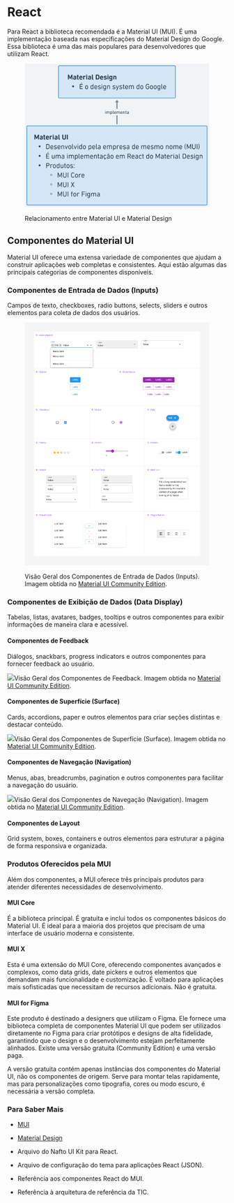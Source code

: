 # React

Para React a biblioteca recomendada é a Material UI (MUI). É uma implementação baseada nas especificações do Material Design do Google. Essa biblioteca é uma das mais populares para desenvolvedores que utilizam React.

<figure><img src="../.gitbook/assets/image.png" alt=""><figcaption><p>Relacionamento entre Material UI e Material Design</p></figcaption></figure>

## Componentes do Material UI <a href="#componentes-do-material-ui" id="componentes-do-material-ui"></a>

Material UI oferece uma extensa variedade de componentes que ajudam a construir aplicações web completas e consistentes. Aqui estão algumas das principais categorias de componentes disponíveis.

### **Componentes de Entrada de Dados (Inputs)** <a href="#componentes-de-entrada-de-dados-inputs" id="componentes-de-entrada-de-dados-inputs"></a>

Campos de texto, checkboxes, radio buttons, selects, sliders e outros elementos para coleta de dados dos usuários.

<figure><img src="../.gitbook/assets/mui-inputs.png" alt=""><figcaption><p>Visão Geral dos Componentes de Entrada de Dados (Inputs). Imagem obtida no <a href="https://www.figma.com/community/file/912837788133317724">Material UI Community Edition</a>.</p></figcaption></figure>

### **Componentes de Exibição de Dados (Data Display)** <a href="#componentes-de-exibicao-de-dados-data-display" id="componentes-de-exibicao-de-dados-data-display"></a>

Tabelas, listas, avatares, badges, tooltips e outros componentes para exibir informações de maneira clara e acessível.



#### **Componentes de Feedback** <a href="#componentes-de-feedback" id="componentes-de-feedback"></a>

Diálogos, snackbars, progress indicators e outros componentes para fornecer feedback ao usuário.

![](https://www.figmamaterialui.com.br/\~gitbook/image?url=https%3A%2F%2F46938355-files.gitbook.io%2F%7E%2Ffiles%2Fv0%2Fb%2Fgitbook-x-prod.appspot.com%2Fo%2Fspaces%252Fr2PfAHtMcmSBZxA54LPi%252Fuploads%252FvnGRSdJEpbKY6PvurACs%252Ffeedback-overview.png%3Falt%3Dmedia%26token%3D17a38dda-9ce1-46d2-8eac-d9e45bceb7e4\&width=768\&dpr=4\&quality=100\&sign=9c6b0b87\&sv=1)Visão Geral dos Componentes de Feedback. Imagem obtida no [Material UI Community Edition](https://www.figma.com/community/file/912837788133317724).

#### **Componentes de Superfície (Surface)** <a href="#componentes-de-superficie-surface" id="componentes-de-superficie-surface"></a>

Cards, accordions, paper e outros elementos para criar seções distintas e destacar conteúdo.

![](https://www.figmamaterialui.com.br/\~gitbook/image?url=https%3A%2F%2F46938355-files.gitbook.io%2F%7E%2Ffiles%2Fv0%2Fb%2Fgitbook-x-prod.appspot.com%2Fo%2Fspaces%252Fr2PfAHtMcmSBZxA54LPi%252Fuploads%252FPTxsTSULPJKPMRoyowZK%252Fsurface-overview.png%3Falt%3Dmedia%26token%3D6e143495-d2c5-4746-80a7-e31a0c26d03a\&width=768\&dpr=4\&quality=100\&sign=9b5718dc\&sv=1)Visão Geral dos Componentes de Superfície (Surface). Imagem obtida no [Material UI Community Edition](https://www.figma.com/community/file/912837788133317724).

#### **Componentes de Navegação (Navigation)** <a href="#componentes-de-navegacao-navigation" id="componentes-de-navegacao-navigation"></a>

Menus, abas, breadcrumbs, pagination e outros componentes para facilitar a navegação do usuário.

![](https://www.figmamaterialui.com.br/\~gitbook/image?url=https%3A%2F%2F46938355-files.gitbook.io%2F%7E%2Ffiles%2Fv0%2Fb%2Fgitbook-x-prod.appspot.com%2Fo%2Fspaces%252Fr2PfAHtMcmSBZxA54LPi%252Fuploads%252FSHBQNjEuKHCt7bbdG9P1%252Fnavigation-overview.png%3Falt%3Dmedia%26token%3Dda79f6e4-97c1-405e-b899-ea33ffc8ee0c\&width=768\&dpr=4\&quality=100\&sign=9ccdee14\&sv=1)Visão Geral dos Componentes de Navegação (Navigation). Imagem obtida no [Material UI Community Edition](https://www.figma.com/community/file/912837788133317724).

#### **Componentes de Layout** <a href="#componentes-de-layout" id="componentes-de-layout"></a>

Grid system, boxes, containers e outros elementos para estruturar a página de forma responsiva e organizada.

### Produtos Oferecidos pela MUI <a href="#produtos-oferecidos-pela-mui" id="produtos-oferecidos-pela-mui"></a>

Além dos componentes, a MUI oferece três principais produtos para atender diferentes necessidades de desenvolvimento.

#### **MUI Core** <a href="#mui-core" id="mui-core"></a>

É a biblioteca principal. É gratuita e inclui todos os componentes básicos do Material UI. É ideal para a maioria dos projetos que precisam de uma interface de usuário moderna e consistente.

#### **MUI X** <a href="#mui-x" id="mui-x"></a>

Esta é uma extensão do MUI Core, oferecendo componentes avançados e complexos, como data grids, date pickers e outros elementos que demandam mais funcionalidade e customização. É voltado para aplicações mais sofisticadas que necessitam de recursos adicionais. Não é gratuita.

#### **MUI for Figma** <a href="#mui-for-figma" id="mui-for-figma"></a>

Este produto é destinado a designers que utilizam o Figma. Ele fornece uma biblioteca completa de componentes Material UI que podem ser utilizados diretamente no Figma para criar protótipos e designs de alta fidelidade, garantindo que o design e o desenvolvimento estejam perfeitamente alinhados. Existe uma versão gratuita (Community Edition) e uma versão paga.

A versão gratuita contém apenas instâncias dos componentes do Material UI, não os componentes de origem. Serve para montar telas rapidamente, mas para personalizações como tipografia, cores ou modo escuro, é necessária a versão completa.

### Para Saber Mais <a href="#para-saber-mais" id="para-saber-mais"></a>

* [MUI](https://mui.com/)
* [Material Design](https://m3.material.io/)







* Arquivo do Nafto UI Kit para React.
* Arquivo de configuração do tema para aplicações React (JSON).
* Referência aos componentes React do MUI.
* Referência à arquitetura de referência da TIC.
